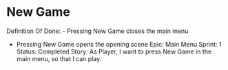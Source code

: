 # New Game

Definition Of Done: - Pressing New Game closes the main menu
- Pressing New Game opens the opening scene
Epic: Main Menu
Sprint: 1
Status: Completed
Story: As Player, I want to press New Game in the main menu, so that I can play.